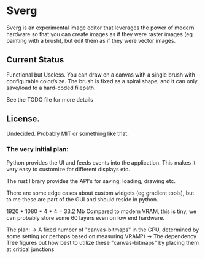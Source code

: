 # Sverg

Sverg is an experimental image editor that leverages the power of modern
hardware so that you can create images as if they were raster
images (eg painting with a brush), but edit them as if they were
vector images.

## Current Status

Functional but Useless. You can draw on a canvas with a single brush with configurable
color/size. The brush is fixed as a spiral shape, and it can only save/load
to a hard-coded filepath.

See the TODO file for more details


## License.
Undecided. Probably MIT or something like that.


### The very initial plan:
Python provides the UI and feeds events into the application. This makes
it very easy to customize for different displays etc.

The rust library provides the API's for saving, loading, drawing etc.

There are some edge cases about custom widgets (eg gradient tools), but to me these are part of
the GUI and should reside in python.


1920 * 1080 * 4 * 4 = 33.2 Mb
Compared to modern VRAM, this is tiny, we can probably store some 60 layers
even on low end hardware.

The plan:
 -> A fixed number of "canvas-bitmaps" in the GPU, determined by some setting (or perhaps based on measuring VRAM?)
 -> The dependency Tree figures out how best to utilize these "canvas-bitmaps" by placing them at critical junctions
